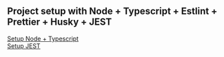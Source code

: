 ## Project setup with Node + Typescript + Estlint + Prettier + Husky + JEST
[Setup Node + Typescript](https://khalilstemmler.com/blogs/typescript/node-starter-project/)<br/>
[Setup JEST](https://github.com/basarat/typescript-book/blob/master/docs/testing/jest.md)
